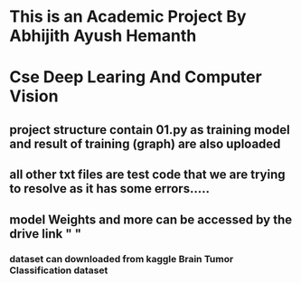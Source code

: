 # This is an Academic Project By Abhijith  Ayush  Hemanth
# Cse Deep Learing And Computer Vision 
## project structure contain 01.py as training model and result of training (graph) are also uploaded 
## all other txt files are test code that we are trying to resolve as it has some errors.....
## model Weights and more can be accessed by the drive link " "
### dataset can downloaded from kaggle Brain Tumor Classification dataset

